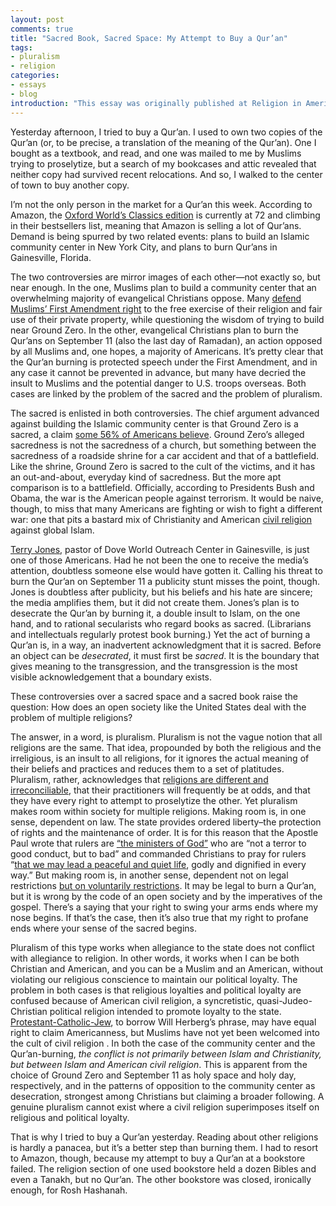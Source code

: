 ```yaml
---
layout: post 
comments: true
title: "Sacred Book, Sacred Space: My Attempt to Buy a Qur’an" 
tags:
- pluralism
- religion
categories:
- essays
- blog
introduction: "This essay was originally published at Religion in America."
---
```


Yesterday afternoon, I tried to buy a Qur’an. I used to own two copies
of the Qur’an (or, to be precise, a translation of the meaning of the
Qur’an). One I bought as a textbook, and read, and one was mailed to me
by Muslims trying to proselytize, but a search of my bookcases and attic
revealed that neither copy had survived recent relocations. And so, I
walked to the center of town to buy another copy.

<!--more-->

I’m not the only person in the market for a Qur’an this week. According
to Amazon, the [Oxford World’s Classics
edition](http://www.amazon.com/Quran-Oxford-Worlds-Classics/dp/0199535957/ref=sr_1_1?ie=UTF8&s=books&qid=1284135285&sr=8-1)
is currently at 72 and climbing in their bestsellers list, meaning that
Amazon is selling a lot of Qur’ans. Demand is being spurred by two
related events: plans to build an Islamic community center in New York
City, and plans to burn Qur’ans in Gainesville, Florida.

The two controversies are mirror images of each other—not exactly so,
but near enough. In the one, Muslims plan to build a community center
that an overwhelming majority of evangelical Christians oppose. Many
[defend Muslims’ First Amendment
right](http://religioninamerica.org/2010/08/10/religious-liberty-and-the-islamic-community-center/)
to the free exercise of their religion and fair use of their private
property, while questioning the wisdom of trying to build near Ground
Zero. In the other, evangelical Christians plan to burn the Qur’ans on
September 11 (also the last day of Ramadan), an action opposed by all
Muslims and, one hopes, a majority of Americans. It’s pretty clear that
the Qur’an burning is protected speech under the First Amendment, and in
any case it cannot be prevented in advance, but many have decried the
insult to Muslims and the potential danger to U.S. troops overseas. Both
cases are linked by the problem of the sacred and the problem of
pluralism.

The sacred is enlisted in both controversies. The chief argument
advanced against building the Islamic community center is that Ground
Zero is a sacred, a claim [some 56% of Americans
believe](http://www.publicreligion.org/research/?id=358). Ground Zero’s
alleged sacredness is not the sacredness of a church, but something
between the sacredness of a roadside shrine for a car accident and that
of a battlefield. Like the shrine, Ground Zero is sacred to the cult of
the victims, and it has an out-and-about, everyday kind of sacredness.
But the more apt comparison is to a battlefield. Officially, according
to Presidents Bush and Obama, the war is the American people against
terrorism. It would be naive, though, to miss that many Americans are
fighting or wish to fight a different war: one that pits a bastard mix
of Christianity and American [civil
religion](http://en.wikipedia.org/wiki/Civil_religion) against global
Islam.

[Terry
Jones](http://onfaith.washingtonpost.com/onfaith/panelists/sally_quinn/2010/09/the_notorious_pastor_terry_jones.html),
pastor of Dove World Outreach Center in Gainesville, is just one of
those Americans. Had he not been the one to receive the media’s
attention, doubtless someone else would have gotten it. Calling his
threat to burn the Qur’an on September 11 a publicity stunt misses the
point, though. Jones is doubtless after publicity, but his beliefs and
his hate are sincere; the media amplifies them, but it did not create
them. Jones’s plan is to desecrate the Qur’an by burning it, a double
insult to Islam, on the one hand, and to rational secularists who regard
books as sacred. (Librarians and intellectuals regularly protest book
burning.) Yet the act of burning a Qur’an is, in a way, an inadvertent
acknowledgment that it is sacred. Before an object can be *desecrated*,
it must first be *sacred*. It is the boundary that gives meaning to the
transgression, and the transgression is the most visible acknowledgement
that a boundary exists.

These controversies over a sacred space and a sacred book raise the
question: How does an open society like the United States deal with the
problem of multiple religions?

The answer, in a word, is pluralism. Pluralism is not the vague notion
that all religions are the same. That idea, propounded by both the
religious and the irreligious, is an insult to all religions, for it
ignores the actual meaning of their beliefs and practices and reduces
them to a set of platitudes. Pluralism, rather, acknowledges that
[religions are different and
irreconciliable](http://www.amazon.com/God-Not-One-World-Differences/dp/006157127X/ref=sr_1_1?ie=UTF8&s=books&qid=1284135641&sr=8-1),
that their practitioners will frequently be at odds, and that they have
every right to attempt to proselytize the other. Yet pluralism makes
room within society for multiple religions. Making room is, in one
sense, dependent on law. The state provides ordered liberty–the
protection of rights and the maintenance of order. It is for this reason
that the Apostle Paul wrote that rulers are [“the ministers of
God”](http://www.esvonline.org/Rom+13/) who are “not a terror to good
conduct, but to bad” and commanded Christians to pray for rulers “[that
we may lead a peaceful and quiet
life](http://www.esvonline.org/1%20Timothy%202/), godly and dignified in
every way.” But making room is, in another sense, dependent not on legal
restrictions [but on voluntarily
restrictions](http://www.usatoday.com/news/opinion/forum/2010-09-09-kidd09_ST_N.htm?loc=interstitialskip).
It may be legal to burn a Qur’an, but it is wrong by the code of an open
society and by the imperatives of the gospel. There’s a saying that your
right to swing your arms ends where my nose begins. If that’s the case,
then it’s also true that my right to profane ends where your sense of
the sacred begins.

Pluralism of this type works when allegiance to the state does not
conflict with allegiance to religion. In other words, it works when I
can be both Christian and American, and you can be a Muslim and an
American, without violating our religious conscience to maintain our
political loyalty. The problem in both cases is that religious loyalties
and political loyalty are confused because of American civil religion, a
syncretistic, quasi-Judeo-Christian political religion intended to
promote loyalty to the state.
[Protestant-Catholic-Jew](http://en.wikipedia.org/wiki/Will_Herberg#Protestant.2C_Catholic.2C_Jew),
to borrow Will Herberg’s phrase, may have equal right to claim
Americanness, but Muslims have not yet been welcomed into the cult of
civil religion . In both the case of the community center and the
Qur’an-burning, *the conflict is not primarily between Islam and
Christianity, but between Islam and American civil religion*. This is
apparent from the choice of Ground Zero and September 11 as holy space
and holy day, respectively, and in the patterns of opposition to the
community center as desecration, strongest among Christians but claiming
a broader following. A genuine pluralism cannot exist where a civil
religion superimposes itself on religious and political loyalty.

That is why I tried to buy a Qur’an yesterday. Reading about other
religions is hardly a panacea, but it’s a better step than burning them.
I had to resort to Amazon, though, because my attempt to buy a Qur’an at
a bookstore failed. The religion section of one used bookstore held a
dozen Bibles and even a Tanakh, but no Qur’an. The other bookstore was
closed, ironically enough, for Rosh Hashanah.

